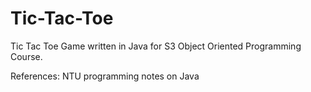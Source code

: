 # Tic-Tac-Toe

Tic Tac Toe Game written in Java for S3 Object Oriented Programming Course. 

References: NTU programming notes on Java
